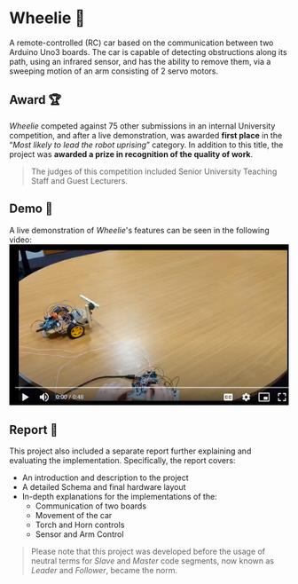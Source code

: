 # Wheelie 🚗
A remote-controlled (RC) car based on the communication between two Arduino Uno3 boards. The car is capable of detecting obstructions along its path, using an infrared sensor, and has the ability to remove them, via a sweeping motion of an arm consisting of 2 servo motors.

## Award 🏆
*Wheelie* competed against 75 other submissions in an internal University competition, and after a live demonstration, was awarded **first place** in the “*Most likely to lead the robot uprising*” category. In addition to this title, the project was **awarded a prize in recognition of the quality of work**.
> The judges of this competition included Senior University Teaching Staff and Guest Lecturers.

## Demo 🎥
A live demonstration of *Wheelie*'s features can be seen in the following video:
[![Watch a demonstration of the project](https://github.com/sg2295/Wheelie/blob/main/Images/Image%20of%20Wheelie.png)](https://drive.google.com/file/d/1z9_w8FyCgQKcVuqYKy2xbsiI9LDt_MON/view?usp=sharing)

## Report 📝
This project also included a separate report further explaining and evaluating the implementation. Specifically, the report covers:
- An introduction and description to the project
- A detailed Schema and final hardware layout
- In-depth explanations for the implementations of the:
  - Communication of two boards
  - Movement of the car
  - Torch and Horn controls
  - Sensor and Arm Control
> Please note that this project was developed before the usage of neutral terms for *Slave* and *Master* code segments, now known as *Leader* and *Follower*, became the norm.
